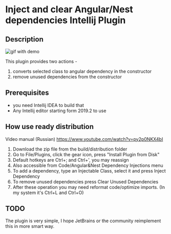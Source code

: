 # Inject and clear Angular/Nest dependencies Intellij Plugin

## Description
![gif with demo](injectAndClearAngularPlugin.gif)

This plugin provides two actions -
   1) converts selected class to angular dependency in the constructor
   2) remove unused dependencies from the constructor

## Prerequisites
* you need Intellij IDEA to build that
* Any Intellij editor starting form 2019.2 to use

## How use ready distribution
Video manual (Russian)
https://www.youtube.com/watch?v=py2p0NKX4bI

1) Download the zip file from the build/distribution folder
2) Go to File/Plugins, click the gear icon, press "Install Plugin from Disk"
3) Default hotkeys are Ctrl+; and Ctrl+', you may reassign
4) Also accessible from Code/Angular&Nest Dependency Injections menu
5) To add a dependency, type an Injectable Class, select it and press Inject Dependency
6) To remove unused dependencies press Clear Unused Dependencies
7) After these operation you may need reformat code/optimize imports. 
(In my system it's Ctrl+L and Ctrl+O)

## TODO
The plugin is very simple, I hope JetBrains or the community reimplement this in more smart way.
